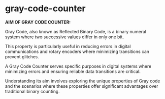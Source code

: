 # gray-code-counter

**AIM OF GRAY CODE COUNTER:**

Gray Code, also known as Reflected Binary Code, is a binary numeral system where two successive 
values differ in only one bit.

This property is particularly useful in reducing errors in digital 
communications and rotary encoders where minimizing transitions can prevent glitches. 

A Gray Code Counter serves specific purposes in digital systems where minimizing errors and 
ensuring reliable data transitions are critical. 

Understanding its aim involves exploring the unique properties of Gray code and the scenarios where these properties offer significant advantages over traditional binary counting. 
